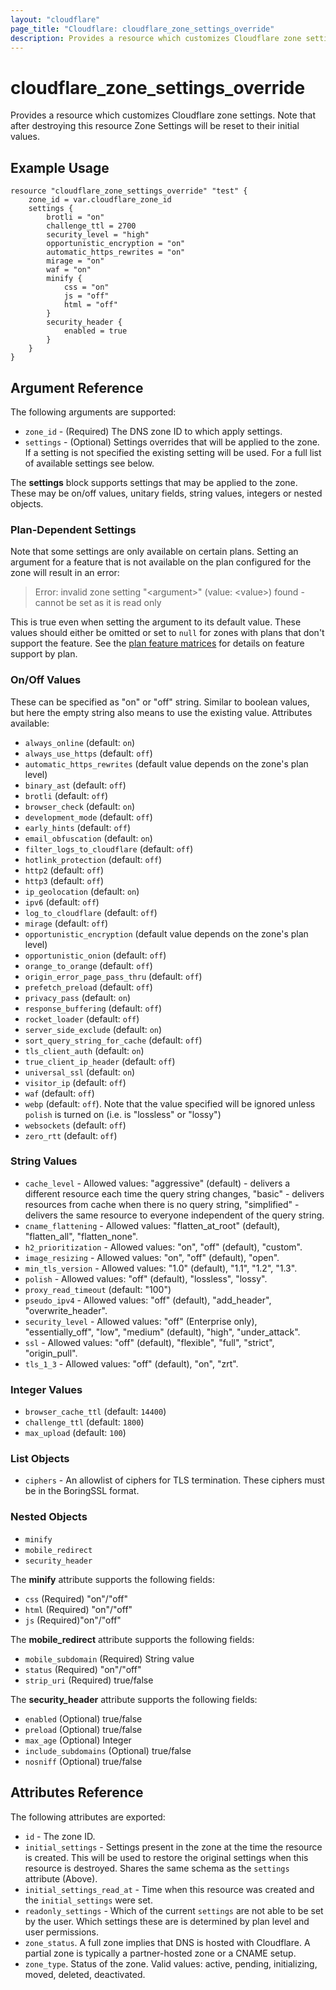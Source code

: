 ```yaml
---
layout: "cloudflare"
page_title: "Cloudflare: cloudflare_zone_settings_override"
description: Provides a resource which customizes Cloudflare zone settings.
---
```


# cloudflare_zone_settings_override

Provides a resource which customizes Cloudflare zone settings. Note that after destroying this resource Zone Settings will be reset to their initial values.

## Example Usage

```hcl
resource "cloudflare_zone_settings_override" "test" {
	zone_id = var.cloudflare_zone_id
	settings {
		brotli = "on"
		challenge_ttl = 2700
		security_level = "high"
		opportunistic_encryption = "on"
		automatic_https_rewrites = "on"
		mirage = "on"
		waf = "on"
		minify {
			css = "on"
			js = "off"
			html = "off"
		}
		security_header {
			enabled = true
		}
	}
}
```

## Argument Reference

The following arguments are supported:

- `zone_id` - (Required) The DNS zone ID to which apply settings.
- `settings` - (Optional) Settings overrides that will be applied to the zone. If a setting is not specified the existing setting will be used. For a full list of available settings see below.

The **settings** block supports settings that may be applied to the zone. These may be on/off values, unitary fields, string values, integers or nested objects.

### Plan-Dependent Settings

Note that some settings are only available on certain plans. Setting an argument for a feature that is not available on the plan
configured for the zone will result in an error:

> Error: invalid zone setting "\<argument\>" (value: \<value\>) found - cannot be set as it is read only

This is true even when setting the argument to its default value. These values should either be omitted or set to `null` for zones
with plans that don't support the feature. See the [plan feature matrices](https://www.cloudflare.com/plans/) for details on
feature support by plan.

### On/Off Values

These can be specified as "on" or "off" string. Similar to boolean values, but here the empty string also means to use the existing value. Attributes available:

- `always_online` (default: `on`)
- `always_use_https` (default: `off`)
- `automatic_https_rewrites` (default value depends on the zone's plan level)
- `binary_ast` (default: `off`)
- `brotli` (default: `off`)
- `browser_check` (default: `on`)
- `development_mode` (default: `off`)
- `early_hints` (default: `off`)
- `email_obfuscation` (default: `on`)
- `filter_logs_to_cloudflare` (default: `off`)
- `hotlink_protection` (default: `off`)
- `http2` (default: `off`)
- `http3` (default: `off`)
- `ip_geolocation` (default: `on`)
- `ipv6` (default: `off`)
- `log_to_cloudflare` (default: `off`)
- `mirage` (default: `off`)
- `opportunistic_encryption` (default value depends on the zone's plan level)
- `opportunistic_onion` (default: `off`)
- `orange_to_orange` (default: `off`)
- `origin_error_page_pass_thru` (default: `off`)
- `prefetch_preload` (default: `off`)
- `privacy_pass` (default: `on`)
- `response_buffering` (default: `off`)
- `rocket_loader` (default: `off`)
- `server_side_exclude` (default: `on`)
- `sort_query_string_for_cache` (default: `off`)
- `tls_client_auth` (default: `on`)
- `true_client_ip_header` (default: `off`)
- `universal_ssl` (default: `on`)
- `visitor_ip` (default: `off`)
- `waf` (default: `off`)
- `webp` (default: `off`). Note that the value specified will be ignored unless `polish` is turned on (i.e. is "lossless" or "lossy")
- `websockets` (default: `off`)
- `zero_rtt` (default: `off`)

### String Values

- `cache_level` - Allowed values: "aggressive" (default) - delivers a different resource each time the query string changes, "basic" - delivers resources from cache when there is no query string, "simplified" - delivers the same resource to everyone independent of the query string.
- `cname_flattening` - Allowed values: "flatten_at_root" (default), "flatten_all", "flatten_none".
- `h2_prioritization` - Allowed values: "on", "off" (default), "custom".
- `image_resizing` - Allowed values: "on", "off" (default), "open".
- `min_tls_version` - Allowed values: "1.0" (default), "1.1", "1.2", "1.3".
- `polish` - Allowed values: "off" (default), "lossless", "lossy".
- `proxy_read_timeout` (default: "100")
- `pseudo_ipv4` - Allowed values: "off" (default), "add_header", "overwrite_header".
- `security_level` - Allowed values: "off" (Enterprise only), "essentially_off", "low", "medium" (default), "high", "under_attack".
- `ssl` - Allowed values: "off" (default), "flexible", "full", "strict", "origin_pull".
- `tls_1_3` - Allowed values: "off" (default), "on", "zrt".

### Integer Values

- `browser_cache_ttl` (default: `14400`)
- `challenge_ttl` (default: `1800`)
- `max_upload` (default: `100`)

### List Objects

- `ciphers` - An allowlist of ciphers for TLS termination. These ciphers must be in the BoringSSL format.

### Nested Objects

- `minify`
- `mobile_redirect`
- `security_header`

The **minify** attribute supports the following fields:

- `css` (Required) "on"/"off"
- `html` (Required) "on"/"off"
- `js` (Required)"on"/"off"

The **mobile_redirect** attribute supports the following fields:

- `mobile_subdomain` (Required) String value
- `status` (Required) "on"/"off"
- `strip_uri` (Required) true/false

The **security_header** attribute supports the following fields:

- `enabled` (Optional) true/false
- `preload` (Optional) true/false
- `max_age` (Optional) Integer
- `include_subdomains` (Optional) true/false
- `nosniff` (Optional) true/false

## Attributes Reference

The following attributes are exported:

- `id` - The zone ID.
- `initial_settings` - Settings present in the zone at the time the resource is created. This will be used to restore the original settings when this resource is destroyed. Shares the same schema as the `settings` attribute (Above).
- `initial_settings_read_at` - Time when this resource was created and the `initial_settings` were set.
- `readonly_settings` - Which of the current `settings` are not able to be set by the user. Which settings these are is determined by plan level and user permissions.
- `zone_status`. A full zone implies that DNS is hosted with Cloudflare. A partial zone is typically a partner-hosted zone or a CNAME setup.
- `zone_type`. Status of the zone. Valid values: active, pending, initializing, moved, deleted, deactivated.
